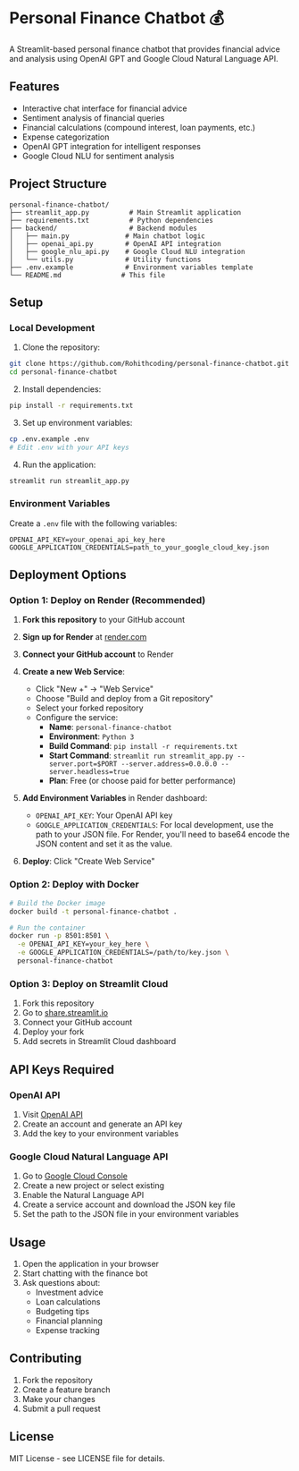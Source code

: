 # Personal Finance Chatbot 💰

A Streamlit-based personal finance chatbot that provides financial advice and analysis using OpenAI GPT and Google Cloud Natural Language API.

## Features

- Interactive chat interface for financial advice
- Sentiment analysis of financial queries
- Financial calculations (compound interest, loan payments, etc.)
- Expense categorization
- OpenAI GPT integration for intelligent responses
- Google Cloud NLU for sentiment analysis

## Project Structure

```
personal-finance-chatbot/
├── streamlit_app.py          # Main Streamlit application
├── requirements.txt          # Python dependencies
├── backend/                  # Backend modules
│   ├── main.py              # Main chatbot logic
│   ├── openai_api.py        # OpenAI API integration
│   ├── google_nlu_api.py    # Google Cloud NLU integration
│   └── utils.py             # Utility functions
├── .env.example             # Environment variables template
└── README.md               # This file
```

## Setup

### Local Development

1. Clone the repository:
```bash
git clone https://github.com/Rohithcoding/personal-finance-chatbot.git
cd personal-finance-chatbot
```

2. Install dependencies:
```bash
pip install -r requirements.txt
```

3. Set up environment variables:
```bash
cp .env.example .env
# Edit .env with your API keys
```

4. Run the application:
```bash
streamlit run streamlit_app.py
```

### Environment Variables

Create a `.env` file with the following variables:

```
OPENAI_API_KEY=your_openai_api_key_here
GOOGLE_APPLICATION_CREDENTIALS=path_to_your_google_cloud_key.json
```

## Deployment Options

### Option 1: Deploy on Render (Recommended)

1. **Fork this repository** to your GitHub account

2. **Sign up for Render** at [render.com](https://render.com)

3. **Connect your GitHub account** to Render

4. **Create a new Web Service**:
   - Click "New +" → "Web Service"
   - Choose "Build and deploy from a Git repository"
   - Select your forked repository
   - Configure the service:
     - **Name**: `personal-finance-chatbot`
     - **Environment**: `Python 3`
     - **Build Command**: `pip install -r requirements.txt`
     - **Start Command**: `streamlit run streamlit_app.py --server.port=$PORT --server.address=0.0.0.0 --server.headless=true`
     - **Plan**: Free (or choose paid for better performance)

5. **Add Environment Variables** in Render dashboard:
   - `OPENAI_API_KEY`: Your OpenAI API key
   - `GOOGLE_APPLICATION_CREDENTIALS`: For local development, use the path to your JSON file. For Render, you'll need to base64 encode the JSON content and set it as the value.

6. **Deploy**: Click "Create Web Service"

### Option 2: Deploy with Docker

```bash
# Build the Docker image
docker build -t personal-finance-chatbot .

# Run the container
docker run -p 8501:8501 \
  -e OPENAI_API_KEY=your_key_here \
  -e GOOGLE_APPLICATION_CREDENTIALS=/path/to/key.json \
  personal-finance-chatbot
```

### Option 3: Deploy on Streamlit Cloud

1. Fork this repository
2. Go to [share.streamlit.io](https://share.streamlit.io)
3. Connect your GitHub account
4. Deploy your fork
5. Add secrets in Streamlit Cloud dashboard

## API Keys Required

### OpenAI API
1. Visit [OpenAI API](https://platform.openai.com/api-keys)
2. Create an account and generate an API key
3. Add the key to your environment variables

### Google Cloud Natural Language API
1. Go to [Google Cloud Console](https://console.cloud.google.com/)
2. Create a new project or select existing
3. Enable the Natural Language API
4. Create a service account and download the JSON key file
5. Set the path to the JSON file in your environment variables

## Usage

1. Open the application in your browser
2. Start chatting with the finance bot
3. Ask questions about:
   - Investment advice
   - Loan calculations
   - Budgeting tips
   - Financial planning
   - Expense tracking

## Contributing

1. Fork the repository
2. Create a feature branch
3. Make your changes
4. Submit a pull request

## License

MIT License - see LICENSE file for details.
